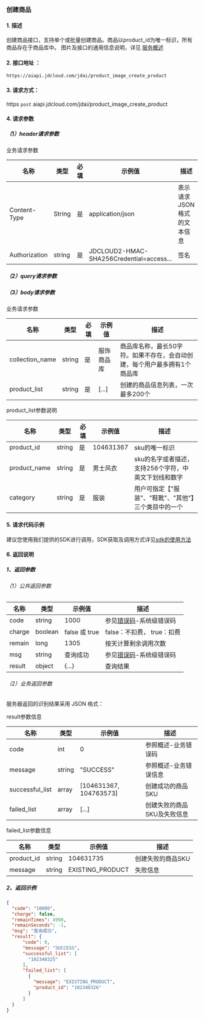 ### 创建商品

#### 1. 描述

创建商品接口，支持单个或批量创建商品。商品以product_id为唯一标识，所有商品存在于商品库中。
图片及接口的通用信息说明，详见 [服务概述](api-reference.md)

#### 2. 接口地址 ：

```
https://aiapi.jdcloud.com/jdai/product_image_create_product
```

#### 3. 请求方式：

https `post` aiapi.jdcloud.com/jdai/product_image_create_product

#### 4. 请求参数

##### （1）header请求参数
业务请求参数

名称 | 类型 | 必填 | 示例值 | 描述
------|------|-----|-----|-----
Content-Type | String | 是 | application/json| 表示请求JSON格式的文本信息
Authorization | string | 是 | JDCLOUD2-HMAC-SHA256Credential=access... | 签名

##### （2）query请求参数

##### （3）body请求参数

业务请求参数

名称 | 类型 | 必填 | 示例值 | 描述
------|-----|-----|-----|-----
collection_name | string | 是 | 服饰商品库 | 商品库名称，最长50字符。如果不存在，会自动创建，每个用户最多拥有1个商品库
product_list | string | 是 | [...] | 创建的商品信息列表，一次最多200个

product_list参数说明

名称 | 类型 | 必填 | 示例值 | 描述
------|-----|-----|-----|-----
product_id | string | 是 | 104631367 | sku的唯一标识
product_name | string | 是 | 男士风衣 | sku的名字或者描述，支持256个字符，中英文下划线和数字
category | string | 是 | 服装 | 用户可指定【"服装"、"鞋靴"、"其他"】三个类目中的一个

#### 5. 请求代码示例
建议您使用我们提供的SDK进行调用，SDK获取及调用方式详见[sdk的使用方法](../Operation-Guide/Use-Sdk.md)

#### 6. 返回说明
##### 1、返回参数

###### （1）公共返回参数

名称 | 类型 | 示例值 | 描述
------|------|-----|-----
code | string | 1000 | 参见[错误码](Error-Code.md)-系统级错误码
charge | boolean | false 或 true | false：不扣费， true：扣费
remain | long | 1305 | 按天计算剩余调用次数
msg | string | 查询成功 | 参见[错误码](Error-Code.md)-系统级错误码
result | object | {...} | 查询结果


###### （2）业务返回参数
服务器返回的识别结果采用 JSON 格式：

result参数信息

名称 | 类型 | 示例值 | 描述
------|-----|-----|-----
code| int | 0 | 参照概述-业务错误码
message | string | "SUCCESS" | 参照概述-业务错误信息
successful_list | array | [104631367, 104763573] | 创建成功的商品SKU
failed_list | array | [...] | 创建失败的商品SKU及失败信息

failed_list参数信息

名称 | 类型 | 示例值 | 描述
------|-----|-----|-----
product_id | string | 104631735 | 创建失败的商品SKU
message | string | EXISTING_PRODUCT | 失败信息

##### 2、返回示例

```JSON
{
  "code": "10000",
  "charge": false,
  "remainTimes": 4998,
  "remainSeconds": -1,
  "msg": "查询成功",
  "result": {
      "code": 0,
      "message": "SUCCESS",
      "successful_list": [
        "102340325"
      ],
      "failed_list": [
        {
          "message": "EXISTING_PRODUCT",
          "product_id": "102340326"
        }
      ]
  }
}
```